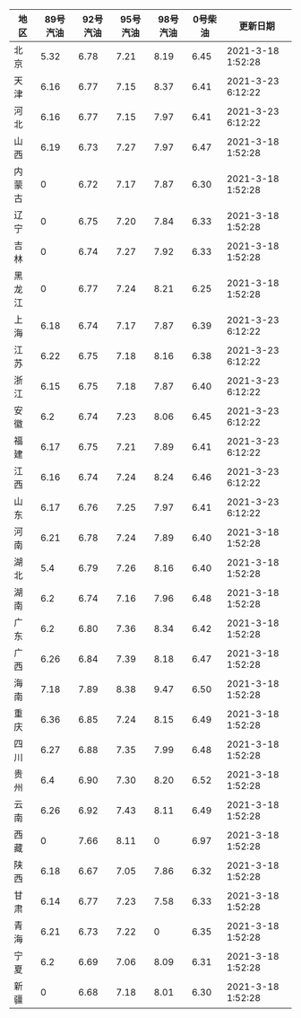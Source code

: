 | 地区 | 89号汽油 | 92号汽油 | 95号汽油 | 98号汽油 | 0号柴油 | 更新日期 |
| --- | --- | --- | --- | --- | --- | --- |
| 北京 | 5.32 | 6.78 | 7.21 | 8.19 | 6.45 | 2021-3-18 1:52:28 |
| 天津 | 6.16 | 6.77 | 7.15 | 8.37 | 6.41 | 2021-3-23 6:12:22 |
| 河北 | 6.16 | 6.77 | 7.15 | 7.97 | 6.41 | 2021-3-23 6:12:22 |
| 山西 | 6.19 | 6.73 | 7.27 | 7.97 | 6.47 | 2021-3-18 1:52:28 |
| 内蒙古 | 0 | 6.72 | 7.17 | 7.87 | 6.30 | 2021-3-18 1:52:28 |
| 辽宁 | 0 | 6.75 | 7.20 | 7.84 | 6.33 | 2021-3-18 1:52:28 |
| 吉林 | 0 | 6.74 | 7.27 | 7.92 | 6.33 | 2021-3-18 1:52:28 |
| 黑龙江 | 0 | 6.77 | 7.24 | 8.21 | 6.25 | 2021-3-18 1:52:28 |
| 上海 | 6.18 | 6.74 | 7.17 | 7.87 | 6.39 | 2021-3-23 6:12:22 |
| 江苏 | 6.22 | 6.75 | 7.18 | 8.16 | 6.38 | 2021-3-23 6:12:22 |
| 浙江 | 6.15 | 6.75 | 7.18 | 7.87 | 6.40 | 2021-3-23 6:12:22 |
| 安徽 | 6.2 | 6.74 | 7.23 | 8.06 | 6.45 | 2021-3-23 6:12:22 |
| 福建 | 6.17 | 6.75 | 7.21 | 7.89 | 6.41 | 2021-3-23 6:12:22 |
| 江西 | 6.16 | 6.74 | 7.24 | 8.24 | 6.46 | 2021-3-23 6:12:22 |
| 山东 | 6.17 | 6.76 | 7.25 | 7.97 | 6.41 | 2021-3-23 6:12:22 |
| 河南 | 6.21 | 6.78 | 7.24 | 7.89 | 6.40 | 2021-3-18 1:52:28 |
| 湖北 | 5.4 | 6.79 | 7.26 | 8.16 | 6.40 | 2021-3-18 1:52:28 |
| 湖南 | 6.2 | 6.74 | 7.16 | 7.96 | 6.48 | 2021-3-18 1:52:28 |
| 广东 | 6.2 | 6.80 | 7.36 | 8.34 | 6.42 | 2021-3-18 1:52:28 |
| 广西 | 6.26 | 6.84 | 7.39 | 8.18 | 6.47 | 2021-3-18 1:52:28 |
| 海南 | 7.18 | 7.89 | 8.38 | 9.47 | 6.50 | 2021-3-18 1:52:28 |
| 重庆 | 6.36 | 6.85 | 7.24 | 8.15 | 6.49 | 2021-3-18 1:52:28 |
| 四川 | 6.27 | 6.88 | 7.35 | 7.99 | 6.48 | 2021-3-18 1:52:28 |
| 贵州 | 6.4 | 6.90 | 7.30 | 8.20 | 6.52 | 2021-3-18 1:52:28 |
| 云南 | 6.26 | 6.92 | 7.43 | 8.11 | 6.49 | 2021-3-18 1:52:28 |
| 西藏 | 0 | 7.66 | 8.11 | 0 | 6.97 | 2021-3-18 1:52:28 |
| 陕西 | 6.18 | 6.67 | 7.05 | 7.86 | 6.32 | 2021-3-18 1:52:28 |
| 甘肃 | 6.14 | 6.77 | 7.23 | 7.58 | 6.33 | 2021-3-18 1:52:28 |
| 青海 | 6.21 | 6.73 | 7.22 | 0 | 6.35 | 2021-3-18 1:52:28 |
| 宁夏 | 6.2 | 6.69 | 7.06 | 8.09 | 6.31 | 2021-3-18 1:52:28 |
| 新疆 | 0 | 6.68 | 7.18 | 8.01 | 6.30 | 2021-3-18 1:52:28 |

